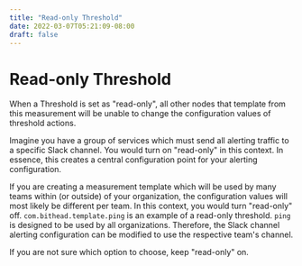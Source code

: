 ```yaml
---
title: "Read-only Threshold"
date: 2022-03-07T05:21:09-08:00
draft: false
---
```


# Read-only Threshold

When a Threshold is set as "read-only", all other nodes that template from this measurement will be unable to change the configuration values of threshold actions.

Imagine you have a group of services which must send all alerting traffic to a specific Slack channel. You would turn on "read-only" in this context. In essence, this creates a central configuration point for your alerting configuration.

If you are creating a measurement template which will be used by many teams within (or outside) of your organization, the configuration values will most likely be different per team. In this context, you would turn "read-only" off. `com.bithead.template.ping` is an example of a read-only threshold. `ping` is designed to be used by all organizations. Therefore, the Slack channel alerting configuration can be modified to use the respective team's channel.

If you are not sure which option to choose, keep "read-only" on.

